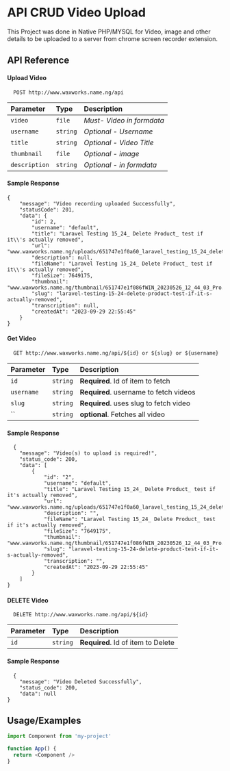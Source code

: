 
# API CRUD Video Upload

This Project was done in Native PHP/MYSQL for Video, image and other details to be uploaded to a server from chrome screen recorder extension.


## API Reference

#### Upload Video 

```http
  POST http://www.waxworks.name.ng/api
```

| Parameter   | Type     | Description                |
| :--------   | :------- | :------------------------- |
| `video`     | `file`   | *Must- Video in formdata*  |
| `username`  | `string` | *Optional - Username*  |
| `title`     | `string` | *Optional - Video Title*  |
| `thumbnail` | `file`   | *Optional - image*  |
| `description`| `string` | *Optional - in formdata* |

#### Sample Response
```
{
    "message": "Video recording uploaded Successfully",
    "statusCode": 201,
    "data": {
        "id": 2,
        "username": "default",
        "title": "Laravel Testing 15_24_ Delete Product_ test if it\\'s actually removed",
        "url": "www.waxworks.name.ng/uploads/651747e1f0a60_laravel_testing_15_24_delete_product_test_if_it_s_actually_removed.mp4",
        "description": null,
        "fileName": "Laravel Testing 15_24_ Delete Product_ test if it\\'s actually removed",
        "fileSize": 7649175,
        "thumbnail": "www.waxworks.name.ng/thumbnail/651747e1f086fWIN_20230526_12_44_03_Pro.jpg",
        "slug": "laravel-testing-15-24-delete-product-test-if-it-s-actually-removed",
        "transcription": null,
        "createdAt": "2023-09-29 22:55:45"
    }
}
```

#### Get Video

```http
  GET http://www.waxworks.name.ng/api/${id} or ${slug} or ${username}
```

| Parameter | Type     | Description                       |
| :-------- | :------- | :-------------------------------- |
| `id`      | `string` | **Required**. Id of item to fetch |
| `username`| `string` | **Required**. username to fetch videos |
| `slug`    | `string` | **Required**. uses slug to fetch video |
| ``        | `string` | **optional**. Fetches all video |

#### Sample Response
```
  {
    "message": "Video(s) to upload is required!",
    "status_code": 200,
    "data": [
        {
            "id": "2",
            "username": "default",
            "title": "Laravel Testing 15_24_ Delete Product_ test if it's actually removed",
            "url": "www.waxworks.name.ng/uploads/651747e1f0a60_laravel_testing_15_24_delete_product_test_if_it_s_actually_removed.mp4",
            "description": "",
            "fileName": "Laravel Testing 15_24_ Delete Product_ test if it's actually removed",
            "fileSize": "7649175",
            "thumbnail": "www.waxworks.name.ng/thumbnail/651747e1f086fWIN_20230526_12_44_03_Pro.jpg",
            "slug": "laravel-testing-15-24-delete-product-test-if-it-s-actually-removed",
            "transcription": "",
            "createdAt": "2023-09-29 22:55:45"
        }
    ]
}
```


#### DELETE Video

```http
  DELETE http://www.waxworks.name.ng/api/${id}
```

| Parameter | Type     | Description                       |
| :-------- | :------- | :-------------------------------- |
| `id`      | `string` | **Required**. Id of item to Delete |

#### Sample Response
```
  {
    "message": "Video Deleted Successfully",
    "status_code": 200,
    "data": null
}
```



## Usage/Examples

```javascript
import Component from 'my-project'

function App() {
  return <Component />
}
```

